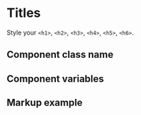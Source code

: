 # Titles

Style your `<h1>`, `<h2>`, `<h3>`, `<h4>`, `<h5>`, `<h6>`.

## Component class name

## Component variables

## Markup example
